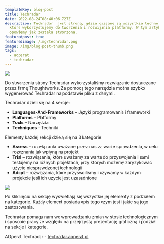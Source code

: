 ```yaml
---
templateKey: blog-post
title: Techradar
date: 2022-08-24T08:40:06.727Z
description: Techradar  jest stroną, gdzie opisane są wszystkie technologie,
  które wykorzystujemy do tworzenia i rozwijania platformy. W tym artykule
  opowiemy jak została stworzona.
featuredpost: true
featuredimage: /img/techradar.png
image: /img/blog-post-thumb.png
tags:
  - aoperat
  - techradar
---
```

![](/img/techradar.png)

Do stworzenia strony Techradar wykorzystaliśmy rozwiązanie dostarczane przez firmę Thoughtworks. Za pomocą tego narzędzia można szybko wygenerować Techradar na podstawie pliku z danymi.

 Techradar dzieli się na 4 sekcje:

* **Languages-And-Frameworks** – Języki programowania i frameworki
* **Platforms** – Platformy
* **Tools** – Narzędzia 
* **Techniques** – Techniki 

Elementy każdej sekcji dzielą się na 3 kategorie: 

* **Assess** – rozwiązania uważane przez nas za warte sprawdzenia, w celu rozeznania jak wpłyną na projekt
* **Trial** – rozwiązania, które uważamy za warte do przyswojenia i sami testujemy na różnych projektach, przy których możemy zaryzykować użycie niesprawdzonej technologii
* **Adopt** – rozwiązania, które przyswoiliśmy i używamy w każdym projekcie jeśli ich użycie jest uzasadnione

![](/img/techradar_section.png)

Po kliknięciu na sekcję wyświetlają się wszystkie jej elementy z podziałem na kategorie. Każdy element posiada opis tego czym jest i jakie są jego zastosowania. 



Techradar pomaga nam we wprowadzaniu zmian w stosie technologicznym i sposobie pracy ze względu na przejrzystą prezentację graficzną i podział na sekcje i kategorie.

AOperat Techradar - [techradar.aoperat.pl](https://techradar.aoperat.pl)